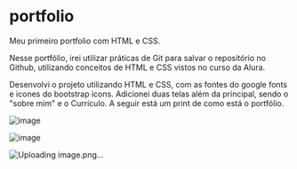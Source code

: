 # portfolio
Meu primeiro portfolio com HTML e CSS.

Nesse portfólio, irei  utilizar práticas de Git para salvar o repositório no Github, utilizando conceitos de HTML e CSS vistos no curso da Alura.

Desenvolvi o projeto utilizando HTML e CSS, com as fontes do google fonts e icones do bootstrap icons.
Adicionei duas telas além da principal, sendo o "sobre mim" e o Currículo. A seguir está um print de como está o portfólio.


![image](https://github.com/brunocmnz/portfolio/assets/117315412/bb78fb78-c34c-4be7-bd3d-81a3d925368b)

![image](https://github.com/brunocmnz/portfolio/assets/117315412/53c18713-d9ad-413b-b475-a3d6268a1f91)

![Uploading image.png…]()

